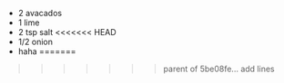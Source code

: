 * 2 avacados
* 1 lime
* 2 tsp salt
<<<<<<< HEAD
* 1/2 onion
* haha
=======
>>>>>>> parent of 5be08fe... add lines
